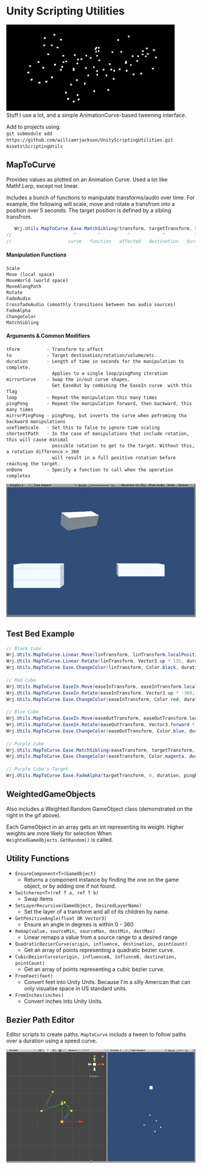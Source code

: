 # Unity Scripting Utilities
![PathTrail](Smile.gif)    
Stuff I use a lot, and a simple AnimationCurve-based tweening interface.   

Add to projects using:  
`git submodule add https://github.com/williamrjackson/UnityScriptingUtilities.git Assets\ScriptingUtils`


## MapToCurve
Provides values as plotted on an Animation Curve. Used a lot like Mathf.Lerp, except not linear. 

Includes a bunch of functions to manipulate transforms/audio over time. For example, the following will scale, move and rotate a transfrom into a position over 5 seconds. The target position is defined by a sibling transfrom.
```C#
   Wrj.Utils.MapToCurve.Ease.MatchSibling(transform, targetTransform, 5);
//                       ^        ^          ^            ^           ^
//                     curve   function   affected   destination   duration
```
#### Manipulation Functions
```
Scale
Move (local space)
MoveWorld (world space)
MoveAlongPath
Rotate
FadeAudio
CrossfadeAudio (smoothly transitions between two audio sources)
FadeAlpha
ChangeColor
MatchSibling
```
#### Arguments & Common Modifiers
```
tForm          - Transform to affect
to             - Target destination/rotation/volume/etc.
duration       - Length of time in seconds for the manipulation to complete. 
                 Applies to a single loop/pingPong iteration
mirrorCurve    - Swap the in/out curve shapes. 
                 Get EaseOut by combining the EaseIn curve  with this flag
loop           - Repeat the manipulation this many times
pingPong       - Repeat the manipulation forward, then backward, this many times
mirrorPingPong - pingPong, but inverts the curve when pefroming tha backward manipulations
useTimeScale   - Set this to false to ignore time scaling
shortestPath   - In the case of manipulations that include rotation, this will cause minimal
                 possible rotation to get to the target. Without this, a rotation difference > 360 
                 will result in a full positive rotation before reaching the target.
onDone         - Specify a function to call when the operation completes
```
![Tweening](TweenExample.gif)    
## Test Bed Example
```C#
// Black Cube
Wrj.Utils.MapToCurve.Linear.Move(linTransform, linTransform.localPosition + Vector3.up * 5 + Vector3.right * -1.5f, duration, pingPong: 10);
Wrj.Utils.MapToCurve.Linear.Rotate(linTransform, Vector3.up * 135, duration, shortestPath: false, pingPong: 10);
Wrj.Utils.MapToCurve.Ease.ChangeColor(linTransform, Color.black, duration, pingPong: 10);

// Red Cube
Wrj.Utils.MapToCurve.EaseIn.Move(easeInTransform, easeInTransform.localPosition + Vector3.up * 5 + Vector3.right * .5f, duration, mirrorCurve: false, pingPong: 10);
Wrj.Utils.MapToCurve.EaseIn.Rotate(easeInTransform, Vector3.up * -360, duration, shortestPath: false, pingPong: 10);
Wrj.Utils.MapToCurve.Ease.ChangeColor(easeInTransform, Color.red, duration, pingPong: 10);

// Blue Cube
Wrj.Utils.MapToCurve.EaseIn.Move(easeOutTransform, easeOutTransform.localPosition + Vector3.up * 5 + Vector3.right * -.5f, duration, mirrorCurve: true, pingPong: 10);
Wrj.Utils.MapToCurve.EaseIn.Rotate(easeOutTransform, Vector3.forward * -720, duration, shortestPath: false, mirrorPingPong: 10);
Wrj.Utils.MapToCurve.Ease.ChangeColor(easeOutTransform, Color.blue, duration, pingPong: 10);

// Purple Cube
Wrj.Utils.MapToCurve.Ease.MatchSibling(easeTransform, targetTransform, duration, pingPong: 10);
Wrj.Utils.MapToCurve.Ease.ChangeColor(easeTransform, Color.magenta, duration, pingPong: 10);

// Purple Cube's Target
Wrj.Utils.MapToCurve.Ease.FadeAlpha(targetTransform, 0, duration, pingPong: 10);
```
## WeightedGameObjects
Also includes a Weighted Random GameObject class (demonstrated on the right in the gif above).

Each GameObject in an array gets an int representing its weight. Higher weights are more likely for selection When `WeightedGameObjects.GetRandom()` is called.

## Utility Functions
- `EnsureComponent<T>(GameObject)`
  - Returns a component instance by finding the one on the game object, or by adding one if not found.
- `Switcheroo<T>(ref T a, ref T b)`
  - Swap items
- `SetLayerRecursive(GameObject, DesiredLayerName)`
  - Set the layer of a transform and all of its children by name.
- `GetPositiveAngle(float OR Vector3)`
  - Ensure an angle in degrees is within 0 - 360
- `Remap(value, sourceMin, sourceMax, destMin, destMax)`
  - Linear remaps a value from a source range to a desired range
- `QuadraticBezierCurve(origin, influence, destination, pointCount)`
  - Get an array of points representing a quadratic bezier curve. 
- `CubicBezierCurve(origin, influenceA, influnceB, destination, pointCount)`
  - Get an array of points representing a cubic bezier curve. 
- `FromFeet(feet)`
  - Convert feet into Unity Units. Because I'm a silly American that can only visualise space in US standard units.
- `FromInches(inches)`
  - Convert inches into Unity Units.    

## Bezier Path Editor 
Editor scripts to create paths. `MapToCurve` includs a tween to follow paths over a duration using a speed curve.

![Path](PathFollowerExample.gif)    
